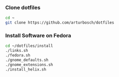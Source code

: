 ### Clone dotfiles

```bash
cd ~
git clone https://github.com/arturbosch/dotfiles
```

### Install Software on Fedora

```bash
cd ~/dotfiles/install
./links.sh
./fedora.sh
./gnome_defaults.sh
./gnome_extensions.sh
./install_helix.sh
```